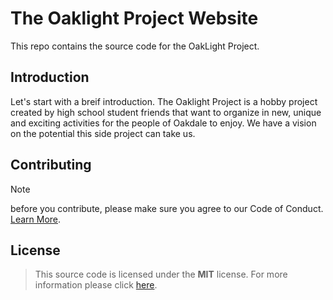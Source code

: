 # The Oaklight Project Website
This repo contains the source code for the OakLight Project.

## Introduction
Let's start with a breif introduction. The Oaklight Project is a hobby project created by high school student friends that want to organize in new, unique and exciting activities for the people of Oakdale to enjoy. We have a vision on the potential this side project can take us.


## Contributing
>[!NOTE]
> before you contribute, please make sure you agree to our Code of Conduct. [Learn More](CODE_OF_CONDUCT.md).

## License
> This source code is licensed under the **MIT** license. For more information please click [here](./LICENSE).